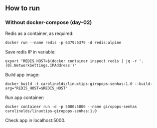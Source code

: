 ## How to run

### Without docker-compose (day-02)

Redis as a container, as required:

```
docker run --name redis -p 6379:6379 -d redis:alpine
```

Save redis IP in variable:

```
export "REDIS_HOST=$(docker container inspect redis | jq -r '.[0].NetworkSettings.IPAddress')" 
```

Build app image:

```
docker build -t carolinelds/linuxtips-giropops-senhas:1.0 --build-arg="REDIS_HOST=$REDIS_HOST" .
```

Run app container:

```
docker container run -d -p 5000:5000 --name giropops-senhas carolinelds/linuxtips-giropops-senhas:1.0
```

Check app in localhost:5000.


